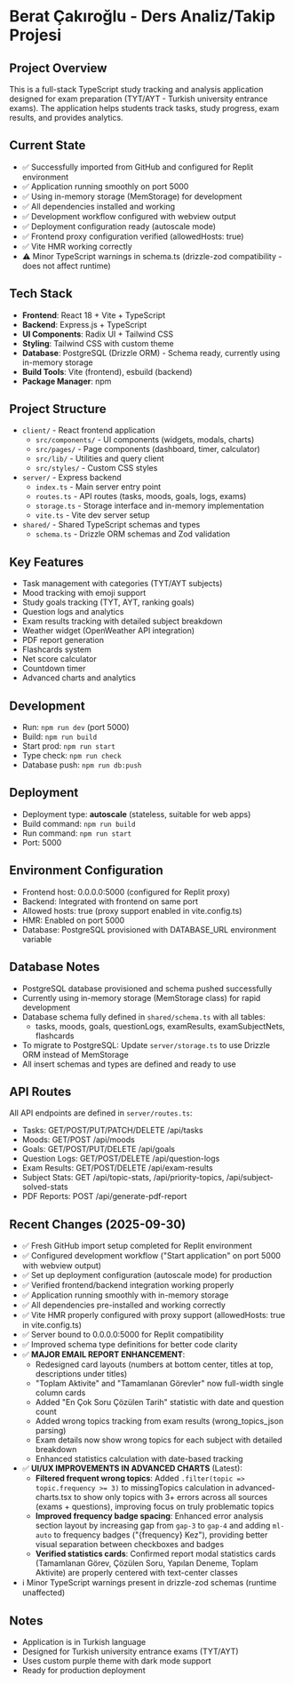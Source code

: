 # Berat Çakıroğlu - Ders Analiz/Takip Projesi

## Project Overview
This is a full-stack TypeScript study tracking and analysis application designed for exam preparation (TYT/AYT - Turkish university entrance exams). The application helps students track tasks, study progress, exam results, and provides analytics.

## Current State
- ✅ Successfully imported from GitHub and configured for Replit environment
- ✅ Application running smoothly on port 5000
- ✅ Using in-memory storage (MemStorage) for development
- ✅ All dependencies installed and working
- ✅ Development workflow configured with webview output
- ✅ Deployment configuration ready (autoscale mode)
- ✅ Frontend proxy configuration verified (allowedHosts: true)
- ✅ Vite HMR working correctly
- ⚠️ Minor TypeScript warnings in schema.ts (drizzle-zod compatibility - does not affect runtime)

## Tech Stack
- **Frontend**: React 18 + Vite + TypeScript
- **Backend**: Express.js + TypeScript
- **UI Components**: Radix UI + Tailwind CSS
- **Styling**: Tailwind CSS with custom theme
- **Database**: PostgreSQL (Drizzle ORM) - Schema ready, currently using in-memory storage
- **Build Tools**: Vite (frontend), esbuild (backend)
- **Package Manager**: npm

## Project Structure
- `client/` - React frontend application
  - `src/components/` - UI components (widgets, modals, charts)
  - `src/pages/` - Page components (dashboard, timer, calculator)
  - `src/lib/` - Utilities and query client
  - `src/styles/` - Custom CSS styles
- `server/` - Express backend
  - `index.ts` - Main server entry point
  - `routes.ts` - API routes (tasks, moods, goals, logs, exams)
  - `storage.ts` - Storage interface and in-memory implementation
  - `vite.ts` - Vite dev server setup
- `shared/` - Shared TypeScript schemas and types
  - `schema.ts` - Drizzle ORM schemas and Zod validation

## Key Features
- Task management with categories (TYT/AYT subjects)
- Mood tracking with emoji support
- Study goals tracking (TYT, AYT, ranking goals)
- Question logs and analytics
- Exam results tracking with detailed subject breakdown
- Weather widget (OpenWeather API integration)
- PDF report generation
- Flashcards system
- Net score calculator
- Countdown timer
- Advanced charts and analytics

## Development
- Run: `npm run dev` (port 5000)
- Build: `npm run build`
- Start prod: `npm run start`
- Type check: `npm run check`
- Database push: `npm run db:push`

## Deployment
- Deployment type: **autoscale** (stateless, suitable for web apps)
- Build command: `npm run build`
- Run command: `npm run start`
- Port: 5000

## Environment Configuration
- Frontend host: 0.0.0.0:5000 (configured for Replit proxy)
- Backend: Integrated with frontend on same port
- Allowed hosts: true (proxy support enabled in vite.config.ts)
- HMR: Enabled on port 5000
- Database: PostgreSQL provisioned with DATABASE_URL environment variable

## Database Notes
- PostgreSQL database provisioned and schema pushed successfully
- Currently using in-memory storage (MemStorage class) for rapid development
- Database schema fully defined in `shared/schema.ts` with all tables:
  - tasks, moods, goals, questionLogs, examResults, examSubjectNets, flashcards
- To migrate to PostgreSQL: Update `server/storage.ts` to use Drizzle ORM instead of MemStorage
- All insert schemas and types are defined and ready to use

## API Routes
All API endpoints are defined in `server/routes.ts`:
- Tasks: GET/POST/PUT/PATCH/DELETE /api/tasks
- Moods: GET/POST /api/moods
- Goals: GET/POST/PUT/DELETE /api/goals
- Question Logs: GET/POST/DELETE /api/question-logs
- Exam Results: GET/POST/DELETE /api/exam-results
- Subject Stats: GET /api/topic-stats, /api/priority-topics, /api/subject-solved-stats
- PDF Reports: POST /api/generate-pdf-report

## Recent Changes (2025-09-30)
- ✅ Fresh GitHub import setup completed for Replit environment
- ✅ Configured development workflow ("Start application" on port 5000 with webview output)
- ✅ Set up deployment configuration (autoscale mode) for production
- ✅ Verified frontend/backend integration working properly
- ✅ Application running smoothly with in-memory storage
- ✅ All dependencies pre-installed and working correctly
- ✅ Vite HMR properly configured with proxy support (allowedHosts: true in vite.config.ts)
- ✅ Server bound to 0.0.0.0:5000 for Replit compatibility
- ✅ Improved schema type definitions for better code clarity
- ✅ **MAJOR EMAIL REPORT ENHANCEMENT**:
  - Redesigned card layouts (numbers at bottom center, titles at top, descriptions under titles)
  - "Toplam Aktivite" and "Tamamlanan Görevler" now full-width single column cards
  - Added "En Çok Soru Çözülen Tarih" statistic with date and question count
  - Added wrong topics tracking from exam results (wrong_topics_json parsing)
  - Exam details now show wrong topics for each subject with detailed breakdown
  - Enhanced statistics calculation with date-based tracking
- ✅ **UI/UX IMPROVEMENTS IN ADVANCED CHARTS** (Latest):
  - **Filtered frequent wrong topics**: Added `.filter(topic => topic.frequency >= 3)` to missingTopics calculation in advanced-charts.tsx to show only topics with 3+ errors across all sources (exams + questions), improving focus on truly problematic topics
  - **Improved frequency badge spacing**: Enhanced error analysis section layout by increasing gap from `gap-3` to `gap-4` and adding `ml-auto` to frequency badges ("{frequency} Kez"), providing better visual separation between checkboxes and badges
  - **Verified statistics cards**: Confirmed report modal statistics cards (Tamamlanan Görev, Çözülen Soru, Yapılan Deneme, Toplam Aktivite) are properly centered with text-center classes
- ℹ️ Minor TypeScript warnings present in drizzle-zod schemas (runtime unaffected)

## Notes
- Application is in Turkish language
- Designed for Turkish university entrance exams (TYT/AYT)
- Uses custom purple theme with dark mode support
- Ready for production deployment
